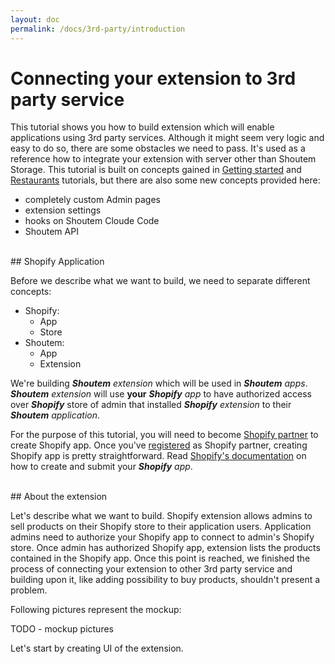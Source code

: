 ```yaml
---
layout: doc
permalink: /docs/3rd-party/introduction
---
```


# Connecting your extension to 3rd party service

This tutorial shows you how to build extension which will enable applications using 3rd party services. Although it might seem very logic and easy to do so, there are some obstacles we need to pass. It's used as a reference how to integrate your extension with server other than Shoutem Storage. This tutorial is built on concepts gained in [Getting started](TODO) and [Restaurants](TODO) tutorials, but there are also some new concepts provided here:

- completely custom Admin pages
- extension settings
- hooks on Shoutem Cloude Code
- Shoutem API


<br />
## Shopify Application

Before we describe what we want to build, we need to separate different concepts: 

- Shopify:
  - App
  - Store
- Shoutem:
  - App
  - Extension

We're building ***Shoutem*** _extension_ which will be used in ***Shoutem*** _apps_. ***Shoutem*** _extension_ will use **your** ***Shopify*** _app_ to have authorized access over ***Shopify*** store of admin that installed ***Shopify*** _extension_ to their ***Shoutem*** _application_.

For the purpose of this tutorial, you will need to become [Shopify partner](TODO) to create Shopify app. Once you've [registered](TODO) as Shopify partner, creating Shopify app is pretty straightforward. Read [Shopify's documentation](https://docs.shopify.com/api/guides/introduction) on how to create and submit your ***Shopify*** _app_.

<br />
## About the extension

Let's describe what we want to build. Shopify extension allows admins to sell products on their Shopify store to their application users. Application admins need to authorize your Shopify app to connect to admin's Shopify store. Once admin has authorized Shopify app, extension lists the products contained in the Shopify app. Once this point is reached, we finished the process of connecting your extension to other 3rd party service and building upon it, like adding possibility to buy products, shouldn't present a problem.

Following pictures represent the mockup:

TODO - mockup pictures

Let's start by creating UI of the extension.
